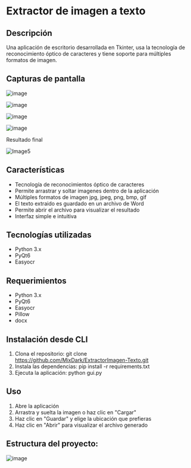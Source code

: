 # Extractor de imagen a texto

## Descripción
Una aplicación de escritorio desarrollada en Tkinter, usa la tecnología de reconocimiento óptico de caracteres y tiene soporte para múltiples formatos de imagen.

## Capturas de pantalla
![image](https://github.com/user-attachments/assets/fe6f4cd9-2ae8-4b42-bb7e-136284f6c3f2)

![image](https://github.com/user-attachments/assets/77800690-f054-479b-9518-68c060af5a38)

![image](https://github.com/user-attachments/assets/d66d78a2-8eb4-4bb7-b937-190eeec15979)

![image](https://github.com/user-attachments/assets/4b663c19-99e1-472a-91e1-59ed753707a0)

Resultado final

![Image5](https://github.com/user-attachments/assets/9e034c12-b0cc-4e97-816c-3652d75aa94c)


## Características
- Tecnología de reconocimientos óptico de caracteres 
- Permite arrastrar y soltar imagenes dentro de la aplicación
- Múltiples formatos de imagen jpg, jpeg, png, bmp, gif
- El texto extraido es guardado en un archivo de Word
- Permite abrir el archivo para visualizar el resultado
- Interfaz simple e intuitiva

## Tecnologías utilizadas
- Python 3.x
- PyQt6
- Easyocr

## Requerimientos
- Python 3.x
- PyQt6
- Easyocr
- Pillow
- docx

## Instalación desde CLI
1. Clona el repositorio: 
git clone https://github.com/MixDark/ExtractorImagen-Texto.git
2. Instala las dependencias:
pip install -r requirements.txt
3. Ejecuta la aplicación:
python gui.py

## Uso
1. Abre la aplicación 
2. Arrastra y suelta la imagen o haz clic en "Cargar"
3. Haz clic en "Guardar" y elige la ubicación que prefieras
4. Haz clic en "Abrir" para visualizar el archivo generado

## Estructura del proyecto:

![image](https://github.com/user-attachments/assets/5439e7ba-72c1-483a-bf7d-5d32b0409e9a)

